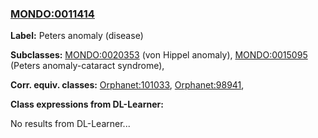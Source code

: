 
### [MONDO:0011414](http://purl.obolibrary.org/obo/MONDO_0011414)
**Label:** Peters anomaly (disease)

**Subclasses:** [MONDO:0020353](http://purl.obolibrary.org/obo/MONDO_0020353) (von Hippel anomaly), [MONDO:0015095](http://purl.obolibrary.org/obo/MONDO_0015095) (Peters anomaly-cataract syndrome), 

**Corr. equiv. classes:** [Orphanet:101033](http://www.orpha.net/ORDO/Orphanet_101033), [Orphanet:98941](http://www.orpha.net/ORDO/Orphanet_98941), 

**Class expressions from DL-Learner:**

No results from DL-Learner...



